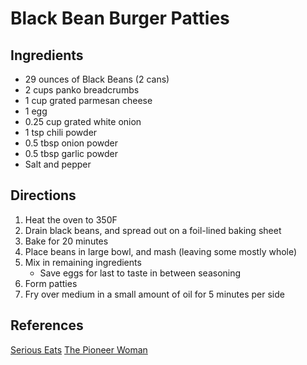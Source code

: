 # Black Bean Burger Patties

## Ingredients

* 29 ounces of Black Beans (2 cans)
* 2 cups panko breadcrumbs
* 1 cup grated parmesan cheese
* 1 egg
* 0.25 cup grated white onion
* 1 tsp chili powder
* 0.5 tbsp onion powder
* 0.5 tbsp garlic powder
* Salt and pepper

## Directions

1. Heat the oven to 350F
2. Drain black beans, and spread out on a foil-lined baking sheet
3. Bake for 20 minutes
4. Place beans in large bowl, and mash (leaving some mostly whole)
5. Mix in remaining ingredients
    * Save eggs for last to taste in between seasoning
6. Form patties
7. Fry over medium in a small amount of oil for 5 minutes per side

## References

[Serious Eats](https://www.seriouseats.com/the-best-black-bean-burger-recipe)
[The Pioneer Woman](https://www.thepioneerwoman.com/food-cooking/recipes/a11831/black-bean-burger/)
